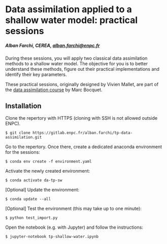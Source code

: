 # Data assimilation applied to a shallow water model: practical sessions

##### Alban Farchi, CEREA, [alban.farchi@enpc.fr](mailto:alban.farchi@enpc.fr)

During these sessions, you will apply two classical data assimilation methods 
to a shallow water model. The objective for you is to better understand these 
methods, figure out their practical implementations and identify their key parameters.

These practical sessions, originally designed by Vivien Mallet, are part of the 
[data assimilation course](http://cerea.enpc.fr/HomePages/bocquet/teaching/) 
by Marc Bocquet.

## Installation

Clone the repertory with HTTPS (cloning with SSH is not allowed outside ENPC).

    $ git clone https://gitlab.enpc.fr/alban.farchi/tp-data-assimilation.git

Go to the repertory. Once there, create a dedicated anaconda environment for the sessions:

    $ conda env create -f environment.yaml

Activate the newly created environment:

    $ conda activate da-tp-sw

[Optional] Update the environment:

    $ conda update --all

[Optional] Test the environment (this may take up to one minute):

    $ python test_import.py

Open the notebook (e.g. with Jupyter) and follow the instructions:

    $ jupyter-notebook tp-shallow-water.ipynb
